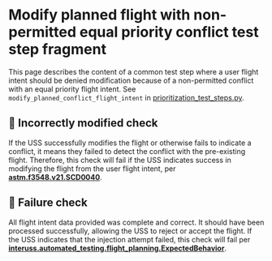 # Modify planned flight with non-permitted equal priority conflict test step fragment

This page describes the content of a common test step where a user flight intent should be denied modification because
of a non-permitted conflict with an equal priority flight intent.
See `modify_planned_conflict_flight_intent` in [prioritization_test_steps.py](prioritization_test_steps.py).

## 🛑 Incorrectly modified check

If the USS successfully modifies the flight or otherwise fails to indicate a conflict, it means they failed to detect
the conflict with the pre-existing flight.
Therefore, this check will fail if the USS indicates success in modifying the flight from the user flight intent,
per **[astm.f3548.v21.SCD0040](../../requirements/astm/f3548/v21.md)**.

## 🛑 Failure check

All flight intent data provided was complete and correct. It should have been processed successfully, allowing the USS
to reject or accept the flight. If the USS indicates that the injection attempt failed, this check will fail per
**[interuss.automated_testing.flight_planning.ExpectedBehavior](../../requirements/interuss/automated_testing/flight_planning.md)**.
